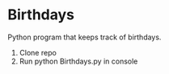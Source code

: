 # Birthdays
Python program that keeps track of birthdays.

1. Clone repo
2. Run python Birthdays.py in console
